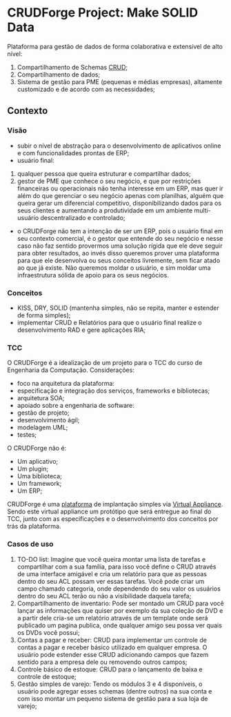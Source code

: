 # CRUDForge Project: Make SOLID Data


Plataforma para gestão de dados de forma colaborativa e extensível de alto nível:

1. Compartilhamento de Schemas [CRUD](http://en.wikipedia.org/wiki/Create,_read,_update_and_delete);
2. Compartilhamento de dados;
3. Sistema de gestão para PME (pequenas e médias empresas), altamente customizado e de acordo com as necessidades;

## Contexto

### Visão

* subir o nível de abstração para o desenvolvimento de aplicativos online e com funcionalidades prontas de ERP; 
* usuário final: 
 1. qualquer pessoa que queira estruturar e compartilhar dados;
 2. gestor de PME que conhece o seu negócio, e que por restrições financeiras ou operacionais não tenha interesse em um ERP, mas quer ir além do que gerenciar o seu negócio apenas com planilhas, alguém que queira gerar um diferencial competitivo, disponibilizando dados para os seus clientes e aumentando a produtividade em um ambiente multi-usuário descentralizado e controlado;
* o CRUDForge não tem a intenção de ser um ERP, pois o usuário final em seu contexto comercial, é o gestor que entende do seu negócio e nesse caso não faz sentido provermos uma solução rígida que ele deve seguir para obter resultados, ao invés disso queremos prover uma plataforma para que ele desenvolva ou seus conceitos livremente, sem ficar atado ao que já existe. Não queremos moldar o usuário, e sim moldar uma infraestrutura sólida de apoio para os seus negócios.

### Conceitos
* KISS, DRY, SOLID (mantenha simples, não se repita, manter e estender de forma simples);
* implementar CRUD e Relatórios para que o usuário final realize o desenvolvimento RAD e gere aplicações RIA;

### TCC

O CRUDForge é a idealização de um projeto para o TCC do curso de Engenharia da Computação.
Considerações:
* foco na arquitetura da plataforma:
 * especificação e integração dos serviços, frameworks e bibliotecas;
 * arquitetura SOA;
* apoiado sobre a engenharia de software:
 * gestão de projeto;
 * desenvolvimento ágil;
 * modelagem UML;
 * testes;

O CRUDForge não é:
* Um aplicativo;
* Um plugin;
* Uma biblioteca;
* Um framework;
* Um ERP;

CRUDForge é uma [plataforma](http://webinsider.uol.com.br/2012/03/01/plataforma-de-software-voce-ainda-vai-usar-uma/) de implantação simples via [Virtual Appliance](http://en.wikipedia.org/wiki/Virtual_appliance). Sendo este virtual appliance um protótipo que será entregue ao final do TCC, junto com as especificações e o desenvolvimento dos conceitos por trás da plataforma.
 
### Casos de uso
1. TO-DO list: Imagine que você queira montar uma lista de tarefas e compartilhar com a sua família, para isso você define o CRUD através de uma interface amigável e cria um relatório para que as pessoas dentro do seu ACL possam ver essas tarefas. Você pode criar um campo chamado categoria, onde dependendo do seu valor os usuários dentro do seu ACL terão ou não a visibilidade daquela tarefa;
2. Compartilhamento de inventario: Pode ser montado um CRUD para você lançar as informações que quiser por exemplo da sua coleção de DVD e a partir dele cria-se um relatório através de um template onde será publicado um pagina publica, onde qualquer amigo seu possa ver quais os DVDs você possui;
3. Contas a pagar e receber: CRUD para implementar um controle de contas a pagar e receber básico utilizado em qualquer empresa. O usuário pode estender esse CRUD adicionando campos que fazem sentido para a empresa dele ou removendo outros campos;
4. Controle básico de estoque: CRUD para o lançamento de baixa e controle de estoque;
5. Gestão simples de varejo: Tendo os módulos 3 e 4 disponíveis, o usuário pode agregar esses schemas (dentre outros) na sua conta e com isso montar um pequeno sistema de gestão para a sua loja de varejo;


